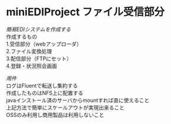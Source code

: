 # miniEDIProject ファイル受信部分
  
*簡易EDIシステムを作成する*  
作成するもの  
1.受信部分（webアップローダ）  
2.ファイル変換処理  
3.配信部分（FTPにセット）  
4.登録・状況照会画面  

*用件*  
ログはFluentで転送し集約する  
作成したものはNFS上に配置する  
javaインストール済のサーバからmountすれば直に使えること  
上記方法で簡単にスケールアウトが実現出来ること  
OSSのみ利用し商用製品は利用しないこと  



